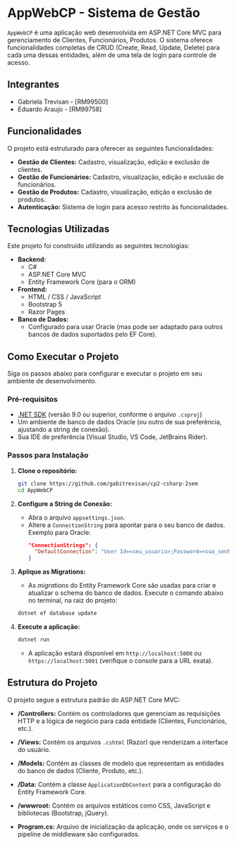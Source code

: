 ﻿# AppWebCP - Sistema de Gestão

`AppWebCP` é uma aplicação web desenvolvida em ASP.NET Core MVC para gerenciamento de Clientes, Funcionários, Produtos. O sistema oferece funcionalidades completas de CRUD (Create, Read, Update, Delete) para cada uma dessas entidades, além de uma tela de login para controle de acesso.

## Integrantes
- Gabriela Trevisan - [RM99500]
- Eduardo Araujo - [RM99758]

## Funcionalidades

O projeto está estruturado para oferecer as seguintes funcionalidades:

-   **Gestão de Clientes:** Cadastro, visualização, edição e exclusão de clientes.
-   **Gestão de Funcionários:** Cadastro, visualização, edição e exclusão de funcionários.
-   **Gestão de Produtos:** Cadastro, visualização, edição e exclusão de produtos.
-   **Autenticação:** Sistema de login para acesso restrito às funcionalidades.

## Tecnologias Utilizadas

Este projeto foi construído utilizando as seguintes tecnologias:

-   **Backend:**
    -   C#
    -   ASP.NET Core MVC
    -   Entity Framework Core (para o ORM)
-   **Frontend:**
    -   HTML / CSS / JavaScript
    -   Bootstrap 5
    -   Razor Pages
-   **Banco de Dados:**
    -   Configurado para usar Oracle (mas pode ser adaptado para outros bancos de dados suportados pelo EF Core).

## Como Executar o Projeto

Siga os passos abaixo para configurar e executar o projeto em seu ambiente de desenvolvimento.

### Pré-requisitos

-   [.NET SDK](https://dotnet.microsoft.com/download) (versão 9.0 ou superior, conforme o arquivo `.csproj`)
-   Um ambiente de banco de dados Oracle (ou outro de sua preferência, ajustando a string de conexão).
-   Sua IDE de preferência (Visual Studio, VS Code, JetBrains Rider).

### Passos para Instalação

1.  **Clone o repositório:**
    ```bash
    git clone https://github.com/gabitrevisan/cp2-csharp-2sem
    cd AppWebCP
    ```

2.  **Configure a String de Conexão:**
    -   Abra o arquivo `appsettings.json`.
    -   Altere a `ConnectionString` para apontar para o seu banco de dados. Exemplo para Oracle:
        ```json
        "ConnectionStrings": {
          "DefaultConnection": "User Id=<seu_usuario>;Password=<sua_senha>;Data Source=<seu_data_source>"
        }
        ```

3.  **Aplique as Migrations:**
    -   As *migrations* do Entity Framework Core são usadas para criar e atualizar o schema do banco de dados. Execute o comando abaixo no terminal, na raiz do projeto:
    ```bash
    dotnet ef database update
    ```

4.  **Execute a aplicação:**
    ```bash
    dotnet run
    ```
    - A aplicação estará disponível em `http://localhost:5000` ou `https://localhost:5001` (verifique o console para a URL exata).

## Estrutura do Projeto

O projeto segue a estrutura padrão do ASP.NET Core MVC:

-   **/Controllers:** Contém os controladores que gerenciam as requisições HTTP e a lógica de negócio para cada entidade (Clientes, Funcionários, etc.).
-   **/Views:** Contém os arquivos `.cshtml` (Razor) que renderizam a interface do usuário.
-   **/Models:** Contém as classes de modelo que representam as entidades do banco de dados (Cliente, Produto, etc.).
-   **/Data:** Contém a classe `ApplicationDbContext` para a configuração do Entity Framework Core.
-   **/wwwroot:** Contém os arquivos estáticos como CSS, JavaScript e bibliotecas (Bootstrap, jQuery).

-   **Program.cs:** Arquivo de inicialização da aplicação, onde os serviços e o pipeline de middleware são configurados.
